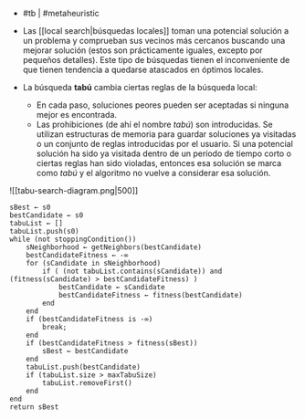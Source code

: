 - #tb | #metaheuristic 

- Las [[local search|búsquedas locales]] toman una potencial solución a un problema y comprueban sus vecinos más cercanos buscando una mejorar solución (estos son prácticamente iguales, excepto por pequeños detalles). Este tipo de búsquedas tienen el inconveniente de que tienen tendencia a quedarse atascados en óptimos locales.
- La búsqueda **tabú** cambia ciertas reglas de la búsqueda local:
	- En cada paso, soluciones peores pueden ser aceptadas si ninguna mejor es encontrada.
	- Las prohibiciones (de ahí el nombre *tabú*) son introducidas. Se utilizan estructuras de memoria para guardar soluciones ya visitadas o un conjunto de reglas introducidas por el usuario. Si una potencial solución ha sido ya visitada dentro de un período de tiempo corto o ciertas reglas han sido violadas, entonces esa solución se marca como *tabú* y el algoritmo no vuelve a considerar esa solución.

![[tabu-search-diagram.png|500]]

```
sBest ← s0
bestCandidate ← s0
tabuList ← []
tabuList.push(s0)
while (not stoppingCondition())
    sNeighborhood ← getNeighbors(bestCandidate)
    bestCandidateFitness ← -∞
    for (sCandidate in sNeighborhood)
        if ( (not tabuList.contains(sCandidate)) and (fitness(sCandidate) > bestCandidateFitness) )
            bestCandidate ← sCandidate
            bestCandidateFitness ← fitness(bestCandidate)
        end
    end
    if (bestCandidateFitness is -∞)
        break;
    end
    if (bestCandidateFitness > fitness(sBest))
        sBest ← bestCandidate
    end
    tabuList.push(bestCandidate)
    if (tabuList.size > maxTabuSize)
        tabuList.removeFirst()
    end
end
return sBest
```